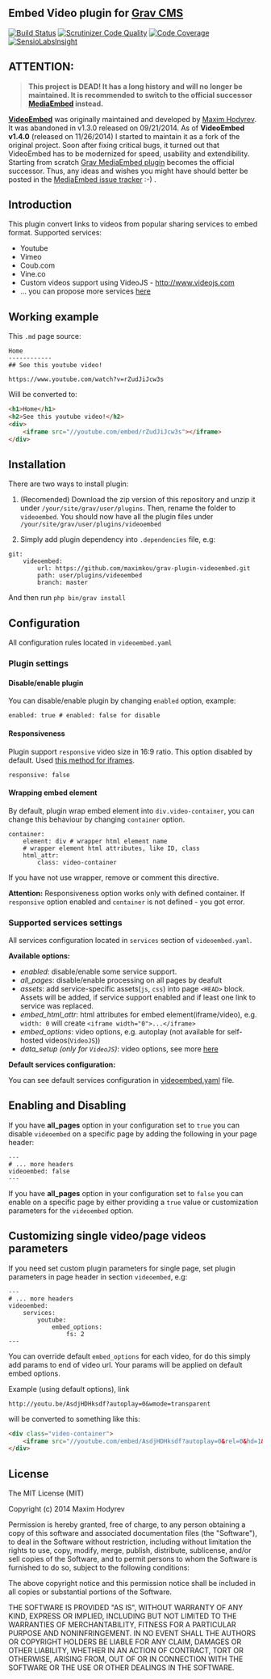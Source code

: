Embed Video plugin for [Grav CMS](http://getgrav.org)
-------------------------------------------------
[![Build Status](https://travis-ci.org/maximkou/grav-plugin-videoembed.svg?branch=v1.0)](https://travis-ci.org/maximkou/grav-plugin-videoembed)
[![Scrutinizer Code Quality](https://scrutinizer-ci.com/g/maximkou/grav-plugin-videoembed/badges/quality-score.png?b=master)](https://scrutinizer-ci.com/g/maximkou/grav-plugin-videoembed/?branch=master)
[![Code Coverage](https://scrutinizer-ci.com/g/maximkou/grav-plugin-videoembed/badges/coverage.png?b=master)](https://scrutinizer-ci.com/g/maximkou/grav-plugin-videoembed/?branch=master)
[![SensioLabsInsight](https://insight.sensiolabs.com/projects/127bf39f-d49a-4c9b-965d-2eb97e384fe4/mini.png)](https://insight.sensiolabs.com/projects/127bf39f-d49a-4c9b-965d-2eb97e384fe4)

## ATTENTION:
> **This project is DEAD! It has a long history and will no longer be maintained. It is recommended to switch to the official successor [MediaEmbed](https://github.com/sommerregen/grav-plugin-mediaembed) instead.**

[**VideoEmbed**](https://github.com/maximkou/grav-plugin-videoembed) was originally maintained and developed by [Maxim Hodyrev](https://github.com/maximkou). It was abandoned in v1.3.0 released on 09/21/2014. As of **VideoEmbed v1.4.0** (released on 11/26/2014) I started to maintain it as a fork of the original project. Soon after fixing critical bugs, it turned out that VideoEmbed has to be modernized for speed, usability and extendibility. Starting from scratch [Grav MediaEmbed plugin](https://github.com/sommerregen/grav-plugin-mediaembed) becomes the official successor. Thus, any ideas and wishes you might have should better be posted in the [MediaEmbed issue tracker](https://github.com/sommerregen/grav-plugin-mediaembed/issues) :-) .

## Introduction

This plugin convert links to videos from popular sharing services to embed format. Supported services:

* Youtube
* Vimeo
* Coub.com
* Vine.co
* Custom videos support using VideoJS - http://www.videojs.com
* ... you can propose more services [here](https://github.com/maximkou/grav-plugin-videoembed/issues/7)

## Working example

This `.md` page source:
```
Home
------------
## See this youtube video!

https://www.youtube.com/watch?v=rZudJiJcw3s

```
Will be converted to:
```html
<h1>Home</h1>
<h2>See this youtube video!</h2>
<div>
	<iframe src="//youtube.com/embed/rZudJiJcw3s"></iframe>
</div>
```


## Installation
There are two ways to install plugin:

1. (Recomended) Download the zip version of this repository and unzip it under `/your/site/grav/user/plugins`. Then, rename the folder to `videoembed`.
You should now have all the plugin files under `/your/site/grav/user/plugins/videoembed`

2. Simply add plugin dependency into `.dependencies` file, e.g:
```
git:
    videoembed:
        url: https://github.com/maximkou/grav-plugin-videoembed.git
        path: user/plugins/videoembed
        branch: master
```
And then run `php bin/grav install`

## Configuration

All configuration rules located in `videoembed.yaml`

### Plugin settings
#### Disable/enable plugin

You can disable/enable plugin by changing `enabled` option, example:
```
enabled: true # enabled: false for disable
```

#### Responsiveness
Plugin support `responsive` video size in 16:9 ratio. This option disabled by default.
Used [this method for iframes](http://css-tricks.com/NetMag/FluidWidthVideo/Article-FluidWidthVideo.php).
```
responsive: false
```

#### Wrapping embed element
By default, plugin wrap embed element into `div.video-container`, you can change this behaviour by changing `container` option.
```
container:
    element: div # wrapper html element name
    # wrapper element html attributes, like ID, class
    html_attr:
        class: video-container
```
If you have not use wrapper, remove or comment this directive.

**Attention:** Responsiveness option works only with defined container. If `responsive` option enabled and `container` is not defined - you got error.

### Supported services settings
All services configuration located in `services` section of `videoembed.yaml`.

**Available options:**

* *enabled*: disable/enable some service support.
* *all_pages*: disable/enable processing on all pages by deafult
* *assets*: add service-specific assets(`js`, `css`) into page `<HEAD>` block. Assets will be added, if service support enabled and if least one link to service was replaced.
* *embed_html_attr*: html attributes for embed element(iframe/video), e.g. `width: 0` will create `<iframe width="0">...</iframe>`
* *embed_options*: video options, e.g. autoplay (not available for self-hosted videos(`VideoJS`))
* *data_setup (only for `VideoJS`)*: video options, see more [here](https://github.com/videojs/video.js/blob/stable/docs/guides/options.md)

**Default services configuration:**

You can see default services configuration in [videoembed.yaml](https://github.com/maximkou/grav-plugin-videoembed/blob/development/videoembed.yaml#L9) file.

## Enabling and Disabling

If you have **all_pages** option in your configuration set to `true` you can disable `videoembed` on a specific page by adding the following in your page header:

```
---
# ... more headers
videoembed: false
---
```

If you have **all_pages** option in your configuration set to `false` you can enable on a specific page by either providing a `true` value or customization parameters for the `videoembed` option.

## Customizing single video/page videos parameters
If you need set custom plugin parameters for single page, set plugin parameters in page header in section `videoembed`, e.g:

```
---
# ... more headers
videoembed:
    services:
        youtube:
            embed_options:
                fs: 2
---
```

You can override default `embed_options` for each video, for do this simply add params to end of video url. Your params will be applied on default embed options.

Example (using default options), link
```
http://youtu.be/AsdjHDHksdf?autoplay=0&wmode=transparent
```
will be converted to something like this:

```html
<div class="video-container">
	<iframe src="//youtube.com/embed/AsdjHDHksdf?autoplay=0&rel=0&hd=1&vq=hd1080&wmode=transparent"></iframe>
</div>
```

## License
The MIT License (MIT)

Copyright (c) 2014 Maxim Hodyrev

Permission is hereby granted, free of charge, to any person obtaining a copy
of this software and associated documentation files (the "Software"), to deal
in the Software without restriction, including without limitation the rights
to use, copy, modify, merge, publish, distribute, sublicense, and/or sell
copies of the Software, and to permit persons to whom the Software is
furnished to do so, subject to the following conditions:

The above copyright notice and this permission notice shall be included in all
copies or substantial portions of the Software.

THE SOFTWARE IS PROVIDED "AS IS", WITHOUT WARRANTY OF ANY KIND, EXPRESS OR
IMPLIED, INCLUDING BUT NOT LIMITED TO THE WARRANTIES OF MERCHANTABILITY,
FITNESS FOR A PARTICULAR PURPOSE AND NONINFRINGEMENT. IN NO EVENT SHALL THE
AUTHORS OR COPYRIGHT HOLDERS BE LIABLE FOR ANY CLAIM, DAMAGES OR OTHER
LIABILITY, WHETHER IN AN ACTION OF CONTRACT, TORT OR OTHERWISE, ARISING FROM,
OUT OF OR IN CONNECTION WITH THE SOFTWARE OR THE USE OR OTHER DEALINGS IN THE
SOFTWARE.
